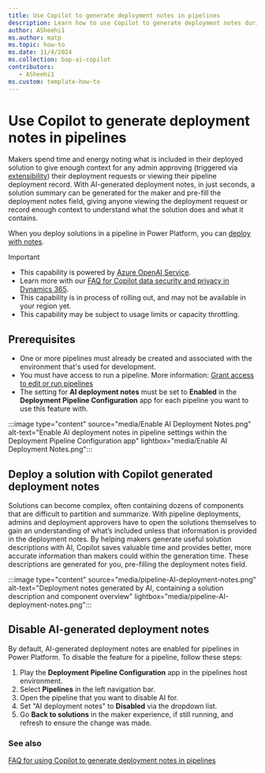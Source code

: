 ```yaml
---
title: Use Copilot to generate deployment notes in pipelines
description: Learn how to use Copilot to generate deployment notes during pipeline deployments.
author: ASheehi1
ms.author: matp
ms.topic: how-to
ms.date: 11/4/2024
ms.collection: bap-ai-copilot
contributors:
   - ASheehi1
ms.custom: template-how-to
---
```

# Use Copilot to generate deployment notes in pipelines

Makers spend time and energy noting what is included in their deployed solution to give enough context for any admin approving (triggered via [extensibility](extend-pipelines.md)) their deployment requests or viewing their pipeline deployment record. With AI-generated deployment notes, in just seconds, a solution summary can be generated for the maker and pre-fill the deployment notes field, giving anyone viewing the deployment request or record enough context to understand what the solution does and what it contains. 

When you deploy solutions in a pipeline in Power Platform, you can [deploy with notes](run-pipeline.md#run-a-pipeline).

> [!IMPORTANT]
>
> - This capability is powered by [ Azure OpenAI Service](/azure/cognitive-services/openai/overview).
> - Learn more with our [FAQ for Copilot data security and privacy in Dynamics 365](/dynamics365/transparency-note-copilot-data-security-privacy).
> - This capability is in process of rolling out, and may not be available in your region yet.
> - This capability  may be subject to usage limits or capacity throttling.

## Prerequisites

- One or more pipelines must already be created and associated with the environment that's used for development.
- You must have access to run a pipeline. More information: [Grant access to edit or run pipelines](custom-host-pipelines.md#grant-access-to-edit-or-run-pipelines)
- The setting for **AI deployment notes** must be set to **Enabled** in the **Deployment Pipeline Configuration** app for each pipeline you want to use this feature with.

:::image type="content" source="media/Enable AI Deployment Notes.png" alt-text="Enable AI deployment notes in pipeline settings within the Deployment Pipeline Configuration app" lightbox="media/Enable AI Deployment Notes.png":::

## Deploy a solution with Copilot generated deployment notes

Solutions can become complex, often containing dozens of components that are difficult to partition and summarize. With pipeline deployments, admins and deployment approvers have to open the solutions themselves to gain an understanding of what’s included unless that information is provided in the deployment notes. By helping makers generate useful solution descriptions with AI, Copilot saves valuable time and provides better, more accurate information than makers could within the generation time. These descriptions are generated for you, pre-filling the deployment notes field.

:::image type="content" source="media/pipeline-AI-deployment-notes.png" alt-text="Deployment notes generated by AI, containing a solution description and component overview" lightbox="media/pipeline-AI-deployment-notes.png":::

## Disable AI-generated deployment notes

By default, AI-generated deployment notes are enabled for pipelines in Power Platform. To disable the feature for a pipeline, follow these steps:

1. Play the **Deployment Pipeline Configuration** app in the pipelines host environment.
2. Select **Pipelines** in the left navigation bar.
3. Open the pipeline that you want to disable AI for.
4. Set "AI deployment notes" to **Disabled** via the dropdown list.
5. Go **Back to solutions** in the maker experience, if still running, and refresh to ensure the change was made.

### See also

[FAQ for using Copilot to generate deployment notes in pipelines](faqs-ai-deployment-notes-pipelines.md)
